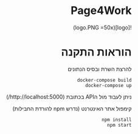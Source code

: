 <div dir="rtl">
  
# Page4Work

![logo](logo.PNG =50x)


# הוראות התקנה
להרצת השרת ובסיס הנתונים
```
docker-compose build
docker-compose up
```
ניתן לעבוד מול הAPI בכתובת (http://localhost:5000/)

קימפול אתר האינטרנט (נדרש npm להורדת החבילות)
```
npm install
npm start
```

</div>
